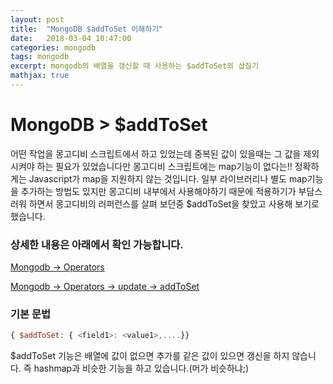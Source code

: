 ```yaml
---
layout: post
title:  "MongoDB $addToSet 이해하기"
date:   2018-03-04 10:47:00
categories: mongodb
tags: mongodb
excerpt: mongodb의 배열을 갱신할 때 사용하는 $addToSet의 삽질기
mathjax: true
---
```


MongoDB > $addToSet
===================
어떤 작업을 몽고디비 스크립트에서 하고 있었는데 중복된 값이 있을때는 그 값을 제외 시켜야 하는 필요가 있었습니다만 
몽고디비 스크립트에는 map기능이 없다는!! 정확하게는 Javascript가 map을 지원하지 않는 것입니다. 일부 라이브러리나 별도 map기능을 추가하는 방법도 있지만
몽고디비 내부에서 사용해야하기 때문에 적용하기가 부담스러워 하면서 몽고디비의 러퍼런스를 살펴 보던중 $addToSet을 찾았고 사용해 보기로 했습니다.    
### 상세한 내용은 아래에서 확인 가능합니다.
[Mongodb -> Operators](https://docs.mongodb.com/manual/reference/operator/)

[Mongodb -> Operators -> update -> addToSet](https://docs.mongodb.com/manual/reference/operator/update/addToSet/)

### 기본 문법
```javascript
{ $addToSet: { <field1>: <value1>,....}}
```
$addToSet 기능은 배열에 값이 없으면 추가를 같은 값이 있으면 갱신을 하지 않습니다. 즉 hashmap과 비슷한 기능을 하고 있습니다.(머가 비슷하냐;)